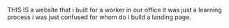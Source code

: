 THIS IS a website that i built for a worker in our office it was just a learning process i was just confused for whom do i build a landing page.
